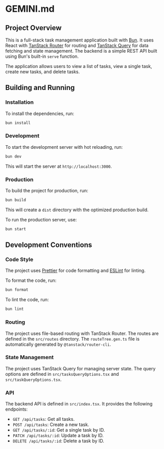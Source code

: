 # GEMINI.md

## Project Overview

This is a full-stack task management application built with [Bun](https://bun.com/). It uses React with [TanStack Router](https://tanstack.com/router/) for routing and [TanStack Query](https://tanstack.com/query/) for data fetching and state management. The backend is a simple REST API built using Bun's built-in `serve` function.

The application allows users to view a list of tasks, view a single task, create new tasks, and delete tasks.

## Building and Running

### Installation

To install the dependencies, run:

```bash
bun install
```

### Development

To start the development server with hot reloading, run:

```bash
bun dev
```

This will start the server at `http://localhost:3000`.

### Production

To build the project for production, run:

```bash
bun build
```

This will create a `dist` directory with the optimized production build.

To run the production server, use:

```bash
bun start
```

## Development Conventions

### Code Style

The project uses [Prettier](https://prettier.io/) for code formatting and [ESLint](https://eslint.org/) for linting.

To format the code, run:

```bash
bun format
```

To lint the code, run:

```bash
bun lint
```

### Routing

The project uses file-based routing with TanStack Router. The routes are defined in the `src/routes` directory. The `routeTree.gen.ts` file is automatically generated by `@tanstack/router-cli`.

### State Management

The project uses TanStack Query for managing server state. The query options are defined in `src/tasksQueryOptions.tsx` and `src/taskQueryOptions.tsx`.

### API

The backend API is defined in `src/index.tsx`. It provides the following endpoints:

- `GET /api/tasks`: Get all tasks.
- `POST /api/tasks`: Create a new task.
- `GET /api/tasks/:id`: Get a single task by ID.
- `PATCH /api/tasks/:id`: Update a task by ID.
- `DELETE /api/tasks/:id`: Delete a task by ID.
